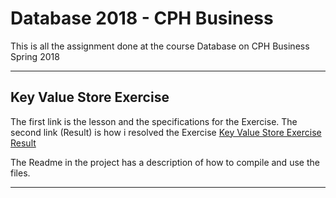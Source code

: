 # Database 2018 - CPH Business
This is all the assignment done at the course Database on CPH Business Spring 2018

---

## Key Value Store Exercise
The first link is the lesson and the specifications for the Exercise.
The second link (Result) is how i resolved the Exercise
[Key Value Store Exercise](https://github.com/datsoftlyngby/soft2018spring-databases-teaching-material/blob/master/lecture_notes/01-Intro_to_DB.ipynb)
[Result](https://github.com/philliphb/Spring2018Database/tree/master/KeyValueStoreExercise)

The Readme in the project has a description of how to compile and use the files.

---
